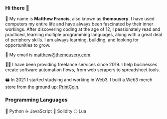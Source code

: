 ### Hi there 👋

🐁 My name is **Matthew Francis**, also known as **themousery**. I have used computers my entire life and have always been fascinated by their inner workings. After discovering coding at the age of 12, I passionately read and practiced, learning multiple programming languages, along with a great deal of periphery skills. I am always learning, building, and looking for opportunities to grow.

💌 My email is [matthew@themousery.com](mailto:matthew@themousery.com).

🧑‍💻 I have been providing freelance services since 2019. I help businesses create software automation flows, from web scrapers to spreadsheet tools.

🖨️ In 2021 I started studying and working in Web3. I built a Web3 merch store from the ground up: [PrintCoin](https://printcoin.art/).

### Programming Languages
🐍 Python
☕️ JavaScript
👛 Solidity
🌕️ Lua
